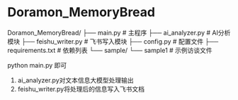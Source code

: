 # Doramon_MemoryBread
Doramon_MemoryBread/
├── main.py           # 主程序
├── ai_analyzer.py    # AI分析模块
├── feishu_writer.py  # 飞书写入模块
├── config.py         # 配置文件
├── requirements.txt  # 依赖列表
└── sample/
    └── sample1       # 示例访谈文件

python main.py 即可

1. ai_analyzer.py对文本信息大模型处理输出
2. feishu_writer.py将处理后的信息写入飞书文档